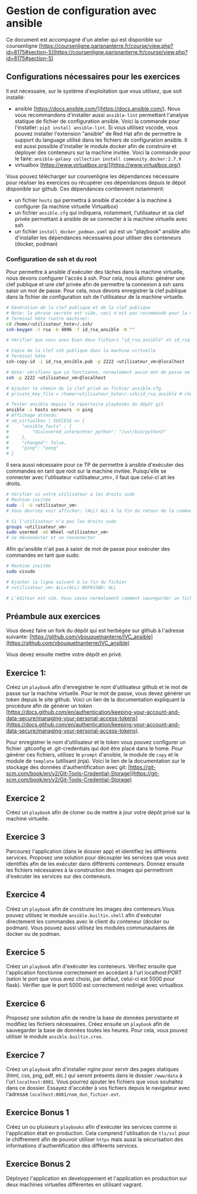 # Gestion de configuration avec ansible

Ce document est accompagné d'un atelier qui est disponible sur coursenligne [https://coursenligne.parisnanterre.fr/course/view.php?id=8175#section-5](https://coursenligne.parisnanterre.fr/course/view.php?id=8175#section-5)

## Configurations nécessaires pour les exercices

Il est nécessaire, sur le système d'exploitation que vous utilisez, que soit installé:

<!-- - vagrant [https://www.vagrantup.com/](https://www.vagrantup.com/) -->
- ansible [https://docs.ansible.com/](https://docs.ansible.com/). Nous vous recommandons d'installer aussi `ansible-lint` permettant l'analyse statique de fichier de configuration ansible. Voici la commande pour l'installer: `pip3 install ansible-lint`. Si vous utilisez vscode, vous pouvez installer l'extension "ansible" de Red Hat afin de permettre le support du language utilisé dans les fichiers de configuration ansible. Il est aussi possible d'installer le module docker afin de construire et déployer des conteneurs sur la machine invitée. Voici la commande pour le faire: `ansible-galaxy collection install community.docker:2.7.9`
- virtualbox [https://www.virtualbox.org/](https://www.virtualbox.org/)

Vous pouvez télécharger sur coursenligne les dépendances nécessaire pour réaliser les exercices ou récupérer ces dépendances depuis le dépot disponible sur github. Ces dépendances contiennent notamment:

<!-- - un fichier `Vagrantfile` qui servira à déployer la machine virtuelle -->
- un fichier `hosts` qui permettra à ansible d'accéder à la machine à configurer (la machine virtuelle Virtualbox)
- un fichier `ansible.cfg` qui indiquera, notamment, l'utilisateur et sa clef privée permettant à ansible de se connecter à la machine virtuelle avec ssh
- un fichier `install_docker_podman.yaml` qui est un "playbook" ansible afin d'installer les dépendances nécessaires pour utiliser des conteneurs (docker, podman)

### Configuration de ssh et du root
Pour permettre à ansible d'exécuter des tâches dans la machine virtuelle, nous devons configurer l'accès à ssh. Pour cela, nous allons: générer une clef publique et une clef privée afin de permettre la connexion à ssh sans saisir un mot de passe. Pour cela, nous devons enregistrer la clef publique dans la fichier de configuration ssh de l'utilisateur de la machine virtuelle.

```bash
# Génération de la clef publique et de la clef publique
# Note: la phrase secrète est vide, ceci n'est pas recommandé pour la mise en production mais facilite la configuration pour ce TP
# Terminal hôte (votre machine):
cd /home/<utilisateur_hote>/.ssh/
ssh-keygen -t rsa -b 4096 -f id_rsa_ansible -N ""

# Vérifier que vous avez bien deux fichiers "id_rsa_ansible" et id_rsa_ansible.pub contenant, respectivement, la clef privée et la clef publique

# Copie de la clef ssh publique dans la machine virtuelle
# Terminal hôte
ssh-copy-id -i id_rsa_ansible.pub -p 2222 <utilisateur_vm>@localhost

# Hote: vérifions que ça fonctionne, normalement aucun mot de passe ne vous sera demandé
ssh -p 2222 <utilisateur_vm>@localhost

# Ajouter le chemin du la clef privé au fichier ansible.cfg
# private_key_file = /home/<utilisateur_hote>/.ssh/id_rsa_ansible # chemin de la clef privée sur votre machine:

# Tester ansible depuis le répertoire playbooks du dépôt git
ansible -i hosts serveurs -m ping
# Affichage attendu:
# vm_virtualbox | SUCCESS => {
#     "ansible_facts" : {
#         "discovered_interpreter_python": "/usr/bin/python3"
#     },
#     "changed": false,
#     "ping": "pong"
# }
```

Il sera aussi nécessaire pour ce TP de permettre à ansible d'exécuter des commandes en tant que root sur la machine invitée. Puisqu'elle se connecter avec l'utilisateur <utilisateur_vm>, il faut que celui-ci ait les droits.

```bash
# Vérifier si votre utilisateur a les droits sudo
# Machine invitée
sudo -l -U <utilisateur_vm>
# Vous devriez voir afficher: (ALL) ALL à la fin du retour de la commande

# Si l'utilisateur n'a pas les droits sudo
groups <utilisateur_vm>
sudo usermod -aG Wheel <utilisateur_vm>
# Se déconnecter et se reconnecter
```

Afin qu'ansible n'ait pas à saisir de mot de passe pour exécuter des commandes en tant que sudo:

```bash
# Machine invitée
sudo visudo

# Ajouter la ligne suivant à la fin du fichier
# <utilisateur_vm> ALL=(ALL) NOPASSWD: ALL

# L'éditeur est vim. Vous savez normalement comment sauvegarder un fichier et quitter l'éditeur
```

## Préambule aux exercices

Vous devez faire un fork du dépôt qui est herbégée sur github à l'adresse suivante: [https://github.com/vbouquetnanterre/IVC_ansible](https://github.com/vbouquetnanterre/IVC_ansible)

Vous devez ensuite mettre votre dépôt en privé.

## Exercice 1:

Créez un `playbook` afin d'enregistrer le nom d'utilisateur github et le mot de passe sur la machine virtuelle. Pour le mot de passe, vous devez générer un token depuis le site github. Voici un lien de la documentation expliquant la procédure afin de générer un token [https://docs.github.com/en/authentication/keeping-your-account-and-data-secure/managing-your-personal-access-tokens](https://docs.github.com/en/authentication/keeping-your-account-and-data-secure/managing-your-personal-access-tokens).

Pour enregistrer le nom d'utilisateur et le token vous pouvez configurer un fichier .gitconfig et .git-credentials qui doit être placé dans le home. Pour générer ces fichiers, utilisez le `prompt` d'ansible, le module de `copy` et le module de `template` (utilisant jinja). Voici le lien de la documentation sur le stockage des données d'authentification avec git: [https://git-scm.com/book/en/v2/Git-Tools-Credential-Storage](https://git-scm.com/book/en/v2/Git-Tools-Credential-Storage)

## Exercice 2

Créez un `playbook` afin de cloner ou de mettre à jour votre dépôt privé sur la machine virtuelle.

## Exercice 3

Parcourez l'application (dans le dossier app) et identifiez les différents services. Proposez une solution pour découpler les services que vous avez identifiés afin de les exécuter dans différents conteneurs. Donnez ensuite les fichiers nécessaires à la construction des images qui permettront d'exécuter les services sur des conteneurs.

## Exercice 4

Créez un `playbook` afin de construire les images des conteneurs.Vous pouvez utilisez le module `ansible.builtin.shell` afin d'exécuter directement les commandes avec le client du conteneur (docker ou podman). Vous pouvez aussi utilisez les modules communautaires de docker ou de podman.

## Exercice 5

Créez un `playbook` afin d'exécuter les conteneurs. Vérifiez ensuite que l'application fonctionne correctement en accédant à l'url localhost:PORT (selon le port que vous avez choisi, par défaut, celui-ci est 5000 pour flask). Vérifier que le port 5000 est correctement redirigé avec virtualbox.

## Exercice 6

Proposez une solution afin de rendre la base de données persistante et modifiez les fichiers nécessaires. Créez ensuite un `playbook` afin de sauvegarder la base de données toutes les heures. Pour cela, vous pouvez utiliser le module `ansible.builtin.cron`.

## Exercice 7

Créez un `playbook` afin d'installer nginx pour servir des pages statiques (html, css, png, pdf, etc.) qui seront présents dans le dossier `/www/data` à l'url `localhost:8081`. Vous pourrez ajouter les fichiers que vous souhaitez dans ce dossier. Essayez d'accéder à vos fichiers depuis le navigateur avec l'adresse `localhost:8081/nom_dun_fichier.ext`.

## Exercice Bonus 1

Créez un ou plusieurs `playbooks` afin d'exécuter les services comme si l'application était en production. Cela comprend l'utilisation de `tls/ssl` pour le chiffrement afin de pouvoir utiliser `https` mais aussi la sécurisation des informations d'authentification des différents services.

## Exercice Bonus 2

Déployez l'application en developpement et l'application en production sur deux machines virtuelles différentes en utilisant vagrant.

